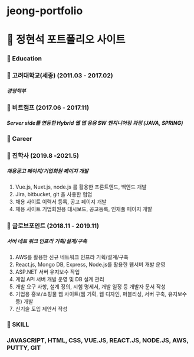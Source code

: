 # jeong-portfolio
# 🍕 정현석 포트폴리오 사이트

### 🌭 Education
### 🧈 고려대학교(세종) (2011.03 - 2017.02)
##### 경영학부

### 🧈 비트캠프 (2017.06 - 2017.11)
##### Server side를 연동한 Hybrid 웹 앱 응용 SW 엔지니어링 과정 (JAVA, SPRING)

### 🍔 Career
### 🥨 진학사 (2019.8 -2021.5)
##### 채용공고 페이지/기업회원 페이지 개발
1. Vue.js, Nuxt.js, node.js 를 활용한 프론트엔드, 백엔드 개발
2. Jira, bitbucket, git 을 사용한 협업
3. 채용 사이트 이력서 등록, 공고 페이지 개발
4. 채용 사이트 기업회원용  대시보드, 공고등록, 인재풀 페이지 개발

### 🥨 글로브포인트 (2018.11 - 2019.11)
##### 서버 네트 워크 인프라 기획/설계/구축
1. AWS를 활용한 신규 네트워크 인프라 기획/설계/구축
2. React.js, Mongo DB, Express, Node.js를 활용한 웹서버 개발 운영
3. ASP.NET 서버 유지보수 작업
4. 게임 API 서버 개발 운영 및 DB 설계 관리
5. 개발 요구 사항, 설계 정의, 시험 명세서, 개발 일정 등 개발자 문서 작성
6. 기업용 홍보/쇼핑물 웹 사이트(웹 기획, 웹 디자인, 퍼블리싱, 서버 구축, 유지보수 등) 개발
7. 신기술 도입 제안서 작성

### 🍟 SKILL
### JAVASCRIPT, HTML, CSS, VUE.JS, REACT.JS, NODE.JS, AWS, PUTTY, GIT


